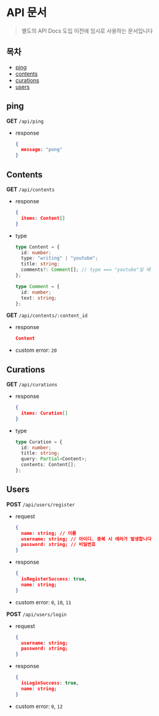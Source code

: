 # API 문서

> 별도의 API Docs 도입 이전에 임시로 사용하는 문서입니다

## 목차

- [ping](#ping)
- [contents](#contents)
- [curations](#curations)
- [users](#users)

## ping

**GET** `/api/ping`

- response
  ```JSON
  {
    message: "pong"
  }
  ```

## Contents

**GET** `/api/contents`

- response
  ```JSON
  {
    items: Content[]
  }
  ```
- type

  ```typescript
  type Content = {
    id: number;
    type: "writing" | "youtube";
    title: string;
    comments?: Comment[]; // type === "youtube"일 때
  };

  type Comment = {
    id: number;
    text: string;
  };
  ```

**GET** `/api/contents/:content_id`

- response
  ```JSON
  Content
  ```
- custom error: `20`

## Curations

**GET** `/api/curations`

- response
  ```JSON
  {
    items: Curation[]
  }
  ```
- type
  ```typescript
  type Curation = {
    id: number;
    title: string;
    query: Partial<Content>;
    contents: Content[];
  };
  ```

## Users

**POST** `/api/users/register`

- request
  ```JSON
  {
    name: string; // 이름
    username: string; // 아이디. 중복 시 에러가 발생합니다
    password: string; // 비밀번호
  }
  ```
- response
  ```JSON
  {
    isRegisterSuccess: true,
    name: string;
  }
  ```
- custom error: `0`, `10`, `11`

**POST** `/api/users/login`

- request
  ```JSON
  {
    username: string;
    password: string;
  }
  ```
- response
  ```JSON
  {
    isLoginSuccess: true,
    name: string;
  }
  ```
- custom error: `0`, `12`
